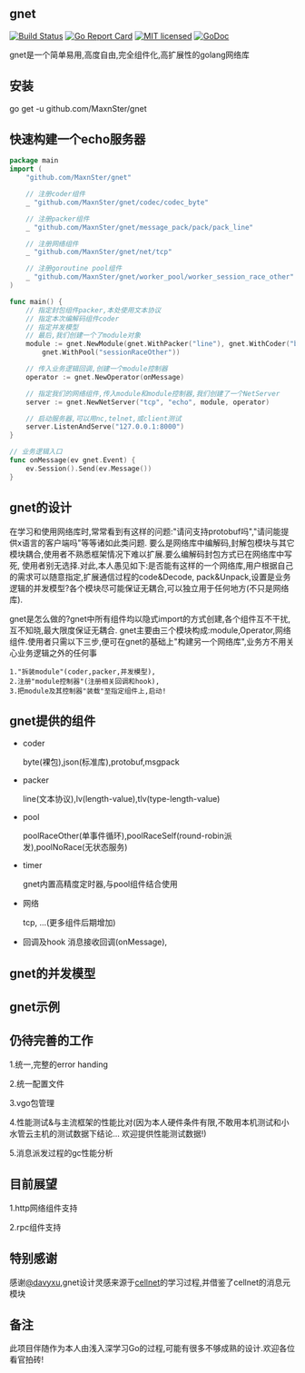 gnet
--
 [![Build Status][3]][4] [![Go Report Card][5]][6] [![MIT licensed][11]][12] [![GoDoc][1]][2]

[1]: https://godoc.org/github.com/MaxnSter/gnet?status.svg
[2]: https://godoc.org/github.com/MaxnSter/gnet
[3]: https://travis-ci.org/MaxnSter/gnet.svg?branch=master
[4]: https://travis-ci.org/MaxnSter/gnet
[5]: https://goreportcard.com/badge/github.com/MaxnSter/gnet
[6]: https://goreportcard.com/report/github.com/MaxnSter/gnet
[11]: https://img.shields.io/badge/license-MIT-blue.svg
[12]: LICENSE

gnet是一个简单易用,高度自由,完全组件化,高扩展性的golang网络库

安装
--
go get -u github.com/MaxnSter/gnet

快速构建一个echo服务器
--
```go
package main
import (
	"github.com/MaxnSter/gnet"

	// 注册coder组件
	_ "github.com/MaxnSter/gnet/codec/codec_byte"

	// 注册packer组件
	_ "github.com/MaxnSter/gnet/message_pack/pack/pack_line"

	// 注册网络组件
	_ "github.com/MaxnSter/gnet/net/tcp"

	// 注册goroutine pool组件
	_ "github.com/MaxnSter/gnet/worker_pool/worker_session_race_other"
)

func main() {
	// 指定封包组件packer,本处使用文本协议
	// 指定本次编解码组件coder
	// 指定并发模型
	// 最后,我们创建一个了module对象
	module := gnet.NewModule(gnet.WithPacker("line"), gnet.WithCoder("byte"),
		gnet.WithPool("sessionRaceOther"))

	// 传入业务逻辑回调,创建一个module控制器
	operator := gnet.NewOperator(onMessage)

	// 指定我们的网络组件,传入module和module控制器,我们创建了一个NetServer
	server := gnet.NewNetServer("tcp", "echo", module, operator)

	// 启动服务器,可以用nc,telnet,或client测试
	server.ListenAndServe("127.0.0.1:8000")
}

// 业务逻辑入口
func onMessage(ev gnet.Event) {
	ev.Session().Send(ev.Message())
}
```

gnet的设计
--
在学习和使用网络库时,常常看到有这样的问题:"请问支持protobuf吗","请问能提供x语言的客户端吗"等等诸如此类问题.
要么是网络库中编解码,封解包模块与其它模块耦合,使用者不熟悉框架情况下难以扩展.要么编解码封包方式已在网络库中写死,
使用者别无选择.对此,本人愚见如下:是否能有这样的一个网络库,用户根据自己的需求可以随意指定,扩展通信过程的code&Decode,
pack&Unpack,设置是业务逻辑的并发模型?各个模块尽可能保证无耦合,可以独立用于任何地方(不只是网络库).

gnet是怎么做的?gnet中所有组件均以隐式import的方式创建,各个组件互不干扰,互不知晓,最大限度保证无耦合.
gnet主要由三个模块构成:module,Operator,网络组件.使用者只需以下三步,便可在gnet的基础上"构建另一个网络库",业务方不用关心业务逻辑之外的任何事

    1."拆装module"(coder,packer,并发模型),
    2.注册"module控制器"(注册相关回调和hook),
    3.把module及其控制器"装载"至指定组件上,启动!

    
gnet提供的组件
--
- coder 

    byte(裸包),json(标准库),protobuf,msgpack
- packer

    line(文本协议),lv(length-value),tlv(type-length-value)
- pool

    poolRaceOther(单事件循环),poolRaceSelf(round-robin派发),poolNoRace(无状态服务)
- timer

    gnet内置高精度定时器,与pool组件结合使用
- 网络

    tcp, ...(更多组件后期增加)
    
- 回调及hook
    消息接收回调(onMessage),

gnet的并发模型
--


gnet示例
--

仍待完善的工作
--
1.统一,完整的error handing

2.统一配置文件

3.vgo包管理

4.性能测试&与主流框架的性能比对(因为本人硬件条件有限,不敢用本机测试和小水管云主机的测试数据下结论... 欢迎提供性能测试数据!)

5.消息派发过程的gc性能分析

目前展望
--
1.http网络组件支持

2.rpc组件支持

特别感谢
--
感谢[@davyxu](https://github.com/davyxu),gnet设计灵感来源于[cellnet](https://github.com/davyxu)的学习过程,并借鉴了cellnet的消息元模块

备注
--
此项目伴随作为本人由浅入深学习Go的过程,可能有很多不够成熟的设计.欢迎各位看官拍砖!